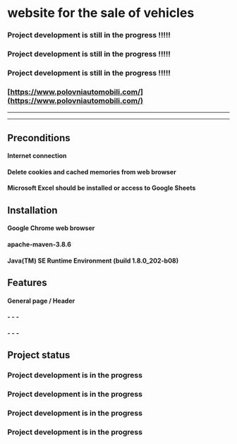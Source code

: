 # website for the sale of vehicles
### Project development is still in the progress !!!!!
### Project development is still in the progress !!!!!
### Project development is still in the progress !!!!!
### [https://www.polovniautomobili.com/](https://www.polovniautomobili.com/) ###
***
***
## Preconditions
#### Internet connection ####
#### Delete cookies and cached memories from web browser ####
#### Microsoft Excel should be installed or access to Google Sheets ###


## Installation

#### Google Chrome web browser ####
#### apache-maven-3.8.6 ####
#### Java(TM) SE Runtime Environment (build 1.8.0_202-b08) ####
## Features

#### General page / Header ####
#### - - - ####
#### - - - ####

## Project status

### Project development is in the progress
### Project development is in the progress
### Project development is in the progress
### Project development is in the progress

